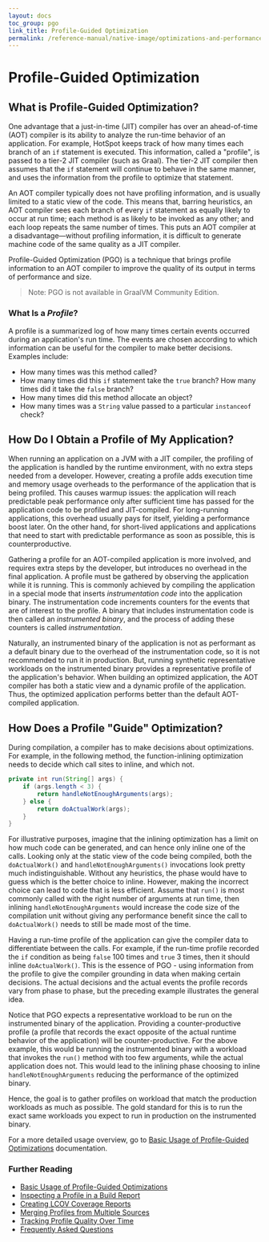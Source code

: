 ```yaml
---
layout: docs
toc_group: pgo
link_title: Profile-Guided Optimization
permalink: /reference-manual/native-image/optimizations-and-performance/PGO/
---
```


# Profile-Guided Optimization

## What is Profile-Guided Optimization?

One advantage that a just-in-time (JIT) compiler has over an ahead-of-time (AOT) compiler is its ability to analyze the run-time behavior of an application.
For example, HotSpot keeps track of how many times each branch of an `if` statement is executed.
This information, called a "profile", is passed to a tier-2 JIT compiler (such as Graal).
The tier-2 JIT compiler then assumes that the `if` statement will continue to behave in the same manner, and uses the information from the profile to optimize that statement.

An AOT compiler typically does not have profiling information, and is usually limited to a static view of the code.
This means that, barring heuristics, an AOT compiler sees each branch of every `if` statement as equally likely to occur at run time; each method is as likely to be invoked as any other; and each loop repeats the same number of times.
This puts an AOT compiler at a disadvantage&mdash;without profiling information, it is difficult to generate machine code of the same quality as a JIT compiler.

Profile-Guided Optimization (PGO) is a technique that brings profile information to an AOT compiler to improve the quality of its output in terms of performance and size.

> Note: PGO is not available in GraalVM Community Edition.

### What Is a _Profile_?

A profile is a summarized log of how many times certain events occurred during an application's run time.
The events are chosen according to which information can be useful for the compiler to make better decisions.
Examples include:
- How many times was this method called?
- How many times did this `if` statement take the `true` branch? How many times did it take the `false` branch?
- How many times did this method allocate an object?
- How many times was a `String` value passed to a particular `instanceof` check?

## How Do I Obtain a Profile of My Application?

When running an application on a JVM with a JIT compiler, the profiling of the application is handled by the runtime environment, with no extra steps needed from a developer.
However, creating a profile adds execution time and memory usage overheads to the performance of the application that is being profiled.
This causes warmup issues: the application will reach predictable peak performance only after sufficient time has passed for the application code to be profiled and JIT-compiled.
For long-running applications, this overhead usually pays for itself, yielding a performance boost later.
On the other hand, for short-lived applications and applications that need to start with predictable performance as soon as possible, this is counterproductive.

Gathering a profile for an AOT-compiled application is more involved, and requires extra steps by the developer, but introduces no overhead in the final application.
A profile must be gathered by observing the application while it is running.
This is commonly achieved by compiling the application in a special mode that inserts *instrumentation code* into the application binary.
The instrumentation code increments counters for the events that are of interest to the profile.
A binary that includes instrumentation code is then called an *instrumented binary*, and the process of adding these counters is called *instrumentation*.

Naturally, an instrumented binary of the application is not as performant as a default binary due to the overhead of the instrumentation code, so it is not recommended to run it in production.
But, running synthetic representative workloads on the instrumented binary provides a representative profile of the application's behavior.
When building an optimized application, the AOT compiler has both a static view and a dynamic profile of the application.
Thus, the optimized application performs better than the default AOT-compiled application.

## How Does a Profile "Guide" Optimization?

During compilation, a compiler has to make decisions about optimizations.
For example, in the following method, the function-inlining optimization needs to decide which call sites to inline, and which not.

```java
private int run(String[] args) {
    if (args.length < 3) {
        return handleNotEnoughArguments(args);
    } else {
        return doActualWork(args);
    }
}
```

For illustrative purposes, imagine that the inlining optimization has a limit on how much code can be generated, and can hence only inline one of the calls.
Looking only at the static view of the code being compiled, both the `doActualWork()` and `handleNotEnoughArguments()` invocations look pretty much indistinguishable.
Without any heuristics, the phase would have to guess which is the better choice to inline.
However, making the incorrect choice can lead to code that is less efficient.
Assume that `run()` is most commonly called with the right number of arguments at run time, then inlining `handleNotEnoughArguments` would increase the code size of the compilation unit without giving any performance benefit since the call to `doActualWork()`
needs to still be made most of the time.

Having a run-time profile of the application can give the compiler data to differentiate between the calls.
For example, if the run-time profile recorded the `if` condition as being `false` 100 times and `true` 3 times, then it should inline `doActualWork()`. 
This is the essence of PGO - using information from the profile to give the compiler grounding in data when making certain decisions.
The actual decisions and the actual events the profile records vary from phase to phase, but the preceding example illustrates the general idea.

Notice that PGO expects a representative workload to be run on the instrumented binary of the application.
Providing a counter-productive profile (a profile that records the exact opposite of the actual runtime behavior of the application) will be counter-productive.
For the above example, this would be running the instrumented binary with a workload that invokes the `run()` method with too few arguments, while the actual application does not.
This would lead to the inlining phase choosing to inline `handleNotEnoughArguments` reducing the performance of the optimized binary.

Hence, the goal is to gather profiles on workload that match the production workloads as much as possible.
The gold standard for this is to run the exact same workloads you expect to run in production on the instrumented binary.

For a more detailed usage overview, go to [Basic Usage of Profile-Guided Optimizations](PGO-Basic-Usage.md) documentation.

### Further Reading

* [Basic Usage of Profile-Guided Optimizations](PGO-Basic-Usage.md)
* [Inspecting a Profile in a Build Report](PGO-Build-Report.md)
* [Creating LCOV Coverage Reports](PGO-LCOV.md)
* [Merging Profiles from Multiple Sources](PGO-Merging-Profiles.md)
* [Tracking Profile Quality Over Time](PGO-Profile-Quality.md)
* [Frequently Asked Questions](PGO-FAQ.md)
